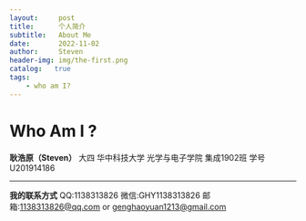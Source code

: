 ```yaml
---
layout:     post
title:      个人简介
subtitle:   About Me
date:       2022-11-02
author:     Steven
header-img: img/the-first.png
catalog:   true
tags:
    - who am I?
---
```

# Who Am I ?

**耿浩原（Steven）**
大四
华中科技大学
光学与电子学院
集成1902班
学号U201914186

***

**我的联系方式**
QQ:1138313826
微信:GHY1138313826
邮箱:1138313826@qq.com  or  genghaoyuan1213@gmail.com
